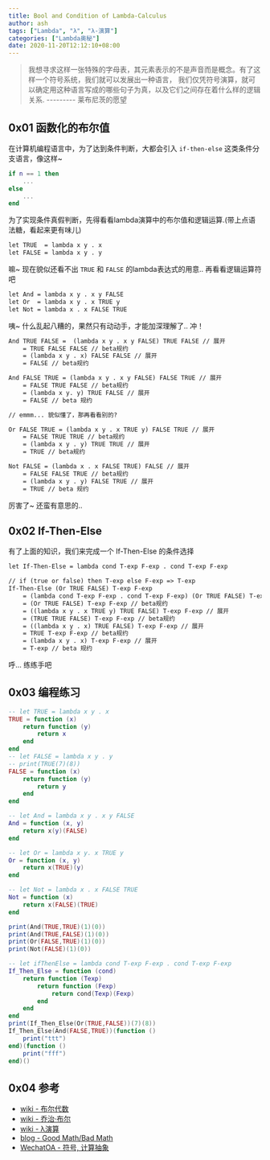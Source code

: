 ```yaml
---
title: Bool and Condition of Lambda-Calculus
author: ash
tags: ["Lambda", "λ", "λ-演算"]
categories: ["Lambda奥秘"]
date: 2020-11-20T12:12:10+08:00
---
```


> 我想寻求这样一张特殊的字母表，其元素表示的不是声音而是概念。有了这样一个符号系统，我们就可以发展出一种语言，
> 我们仅凭符号演算，就可以确定用这种语言写成的哪些句子为真，以及它们之间存在着什么样的逻辑关系.  --------- 莱布尼茨的愿望

## 0x01 函数化的布尔值

在计算机编程语言中，为了达到条件判断，大都会引入 `if-then-else` 这类条件分支语言，像这样~

```lua
if n == 1 then
    ...
else
    ...
end
```

为了实现条件真假判断，先得看看lambda演算中的布尔值和逻辑运算.(带上点语法糖，看起来更有味儿)

```md
let TRUE  = lambda x y . x
let FALSE = lambda x y . y
```

嘛~ 现在貌似还看不出 `TRUE` 和 `FALSE` 的lambda表达式的用意.. 再看看逻辑运算符吧

```md
let And = lambda x y . x y FALSE
let Or  = lambda x y . x TRUE y
let Not = lambda x . x FALSE TRUE
```

咦~ 什么乱起八糟的，果然只有动动手，才能加深理解了.. 冲！

```md
And TRUE FALSE =  (lambda x y . x y FALSE) TRUE FALSE // 展开
    = TRUE FALSE FALSE // beta规约
    = (lambda x y . x) FALSE FALSE // 展开
    = FALSE // beta规约

And FALSE TRUE = (lambda x y . x y FALSE) FALSE TRUE // 展开
    = FALSE TRUE FALSE // beta规约
    = (lambda x y. y) TRUE FALSE // 展开
    = FALSE // beta 规约

// emmm... 貌似懂了，那再看看别的?

Or FALSE TRUE = (lambda x y . x TRUE y) FALSE TRUE // 展开
    = FALSE TRUE TRUE // beta规约
    = (lambda x y . y) TRUE TRUE // 展开
    = TRUE // beta规约

Not FALSE = (lambda x . x FALSE TRUE) FALSE // 展开
    = FALSE FALSE TRUE // beta规约
    = (lambda x y . y) FALSE TRUE // 展开
    = TRUE // beta 规约
```

厉害了~ 还蛮有意思的..

## 0x02 If-Then-Else

有了上面的知识，我们来完成一个 If-Then-Else 的条件选择

```md
let If-Then-Else = lambda cond T-exp F-exp . cond T-exp F-exp

// if (true or false) then T-exp else F-exp => T-exp
If-Then-Else (Or TRUE FALSE) T-exp F-exp
    = (lambda cond T-exp F-exp . cond T-exp F-exp) (Or TRUE FALSE) T-exp F-exp // 展开
    = (Or TRUE FALSE) T-exp F-exp // beta规约
    = ((lambda x y . x TRUE y) TRUE FALSE) T-exp F-exp // 展开
    = (TRUE TRUE FALSE) T-exp F-exp // beta规约
    = ((lambda x y . x) TRUE FALSE) T-exp F-exp // 展开
    = TRUE T-exp F-exp // beta规约
    = (lambda x y . x) T-exp F-exp // 展开
    = T-exp // beta 规约
```

呼... 练练手吧

## 0x03 编程练习

```lua
-- let TRUE = lambda x y . x
TRUE = function (x)
    return function (y)
        return x
    end
end
-- let FALSE = lambda x y . y
-- print(TRUE(7)(8))
FALSE = function (x)
    return function (y)
        return y
    end
end

-- let And = lambda x y . x y FALSE
And = function (x, y)
    return x(y)(FALSE)
end

-- let Or = lambda x y. x TRUE y
Or = function (x, y)
    return x(TRUE)(y)
end

-- let Not = lambda x . x FALSE TRUE
Not = function (x)
    return x(FALSE)(TRUE)
end

print(And(TRUE,TRUE)(1)(0))
print(And(TRUE,FALSE)(1)(0))
print(Or(FALSE,TRUE)(1)(0))
print(Not(FALSE)(1)(0))

-- let ifThenElse = lambda cond T-exp F-exp . cond T-exp F-exp
If_Then_Else = function (cond)
    return function (Texp)
        return function (Fexp)
            return cond(Texp)(Fexp)
        end
    end
end
print(If_Then_Else(Or(TRUE,FALSE))(7)(8))
If_Then_Else(And(FALSE,TRUE))(function ()
    print("ttt")
end)(function ()
    print("fff")
end)()
```

## 0x04 参考

* [wiki - 布尔代数](https://zh.wikipedia.org/wiki/%E5%B8%83%E5%B0%94%E4%BB%A3%E6%95%B0)
* [wiki - 乔治·布尔](https://zh.wikipedia.org/zh-hans/%E4%B9%94%E6%B2%BB%C2%B7%E5%B8%83%E5%B0%94)
* [wiki - λ演算](https://zh.wikipedia.org/wiki/%CE%9B%E6%BC%94%E7%AE%97)
* [blog - Good Math/Bad Math](http://goodmath.blogspot.com/)
* [WechatOA - 符号, 计算抽象](https://mp.weixin.qq.com/s/n4DDPDyQRbDjNFstkv3VwQ)